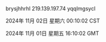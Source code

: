 brysjhhrhl 219.139.197.74 yqqlmgsycl

2024年 11月 02日 星期六 00:10:02 CST

2024年 11月 01日 星期五 16:10:02 GMT
